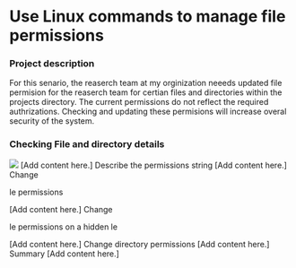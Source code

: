 <h1>Use Linux commands to manage file permissions</h1>
<h3>Project description</h3>
For this senario, the reaserch team at my orginization neeeds updated file permision for the reaserch team for certian files and directories within the projects directory. The current permissions do not reflect the required authrizations. Checking and updating these permisions will increase overal security of the system.

<h3>Checking File and directory details</h3>
<img src="[../img/1.png](https://github.com/BradRoff/write-up/blob/d0f969f64097b5339e301c24a5732c6055d39e88/coursera/Google%20Cybersecurity%20Professional%20Certificate/Tools%20of%20the%20Trade%3A%20Linux%20and%20SQL/activities/manage%20file%20permissions/img/1.png)">
[Add content here.]
Describe the permissions string
[Add content here.]
Change

le permissions

[Add content here.]
Change

le permissions on a hidden
le

[Add content here.]
Change directory permissions
[Add content here.]
Summary
[Add content here.]
